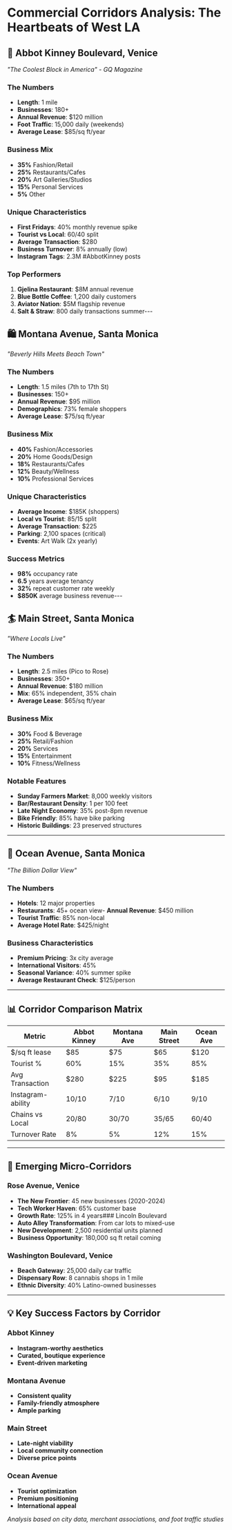# Commercial Corridors Analysis: The Heartbeats of West LA

## 🌴 Abbot Kinney Boulevard, Venice
*"The Coolest Block in America" - GQ Magazine*

### The Numbers
- **Length**: 1 mile
- **Businesses**: 180+
- **Annual Revenue**: $120 million
- **Foot Traffic**: 15,000 daily (weekends)
- **Average Lease**: $85/sq ft/year

### Business Mix
- **35%** Fashion/Retail
- **25%** Restaurants/Cafes
- **20%** Art Galleries/Studios
- **15%** Personal Services
- **5%** Other

### Unique Characteristics
- **First Fridays**: 40% monthly revenue spike
- **Tourist vs Local**: 60/40 split
- **Average Transaction**: $280
- **Business Turnover**: 8% annually (low)
- **Instagram Tags**: 2.3M #AbbotKinney posts

### Top Performers
1. **Gjelina Restaurant**: $8M annual revenue
2. **Blue Bottle Coffee**: 1,200 daily customers
3. **Aviator Nation**: $5M flagship revenue
4. **Salt & Straw**: 800 daily transactions summer---

## 🛍️ Montana Avenue, Santa Monica
*"Beverly Hills Meets Beach Town"*

### The Numbers
- **Length**: 1.5 miles (7th to 17th St)
- **Businesses**: 150+
- **Annual Revenue**: $95 million
- **Demographics**: 73% female shoppers
- **Average Lease**: $75/sq ft/year

### Business Mix
- **40%** Fashion/Accessories
- **20%** Home Goods/Design
- **18%** Restaurants/Cafes
- **12%** Beauty/Wellness
- **10%** Professional Services

### Unique Characteristics
- **Average Income**: $185K (shoppers)
- **Local vs Tourist**: 85/15 split
- **Average Transaction**: $225
- **Parking**: 2,100 spaces (critical)
- **Events**: Art Walk (2x yearly)

### Success Metrics
- **98%** occupancy rate
- **6.5** years average tenancy
- **32%** repeat customer rate weekly
- **$850K** average business revenue---

## 🏄 Main Street, Santa Monica
*"Where Locals Live"*

### The Numbers
- **Length**: 2.5 miles (Pico to Rose)
- **Businesses**: 350+
- **Annual Revenue**: $180 million
- **Mix**: 65% independent, 35% chain
- **Average Lease**: $65/sq ft/year

### Business Mix
- **30%** Food & Beverage
- **25%** Retail/Fashion
- **20%** Services
- **15%** Entertainment
- **10%** Fitness/Wellness

### Notable Features
- **Sunday Farmers Market**: 8,000 weekly visitors
- **Bar/Restaurant Density**: 1 per 100 feet
- **Late Night Economy**: 35% post-8pm revenue
- **Bike Friendly**: 85% have bike parking
- **Historic Buildings**: 23 preserved structures

---

## 🌊 Ocean Avenue, Santa Monica
*"The Billion Dollar View"*

### The Numbers
- **Hotels**: 12 major properties
- **Restaurants**: 45+ ocean view- **Annual Revenue**: $450 million
- **Tourist Traffic**: 85% non-local
- **Average Hotel Rate**: $425/night

### Business Characteristics
- **Premium Pricing**: 3x city average
- **International Visitors**: 45%
- **Seasonal Variance**: 40% summer spike
- **Average Restaurant Check**: $125/person

---

## 📊 Corridor Comparison Matrix

| Metric | Abbot Kinney | Montana Ave | Main Street | Ocean Ave |
|--------|--------------|-------------|-------------|-----------|
| $/sq ft lease | $85 | $75 | $65 | $120 |
| Tourist % | 60% | 15% | 35% | 85% |
| Avg Transaction | $280 | $225 | $95 | $185 |
| Instagram-ability | 10/10 | 7/10 | 6/10 | 9/10 |
| Chains vs Local | 20/80 | 30/70 | 35/65 | 60/40 |
| Turnover Rate | 8% | 5% | 12% | 15% |

---

## 🚀 Emerging Micro-Corridors

### Rose Avenue, Venice
- **The New Frontier**: 45 new businesses (2020-2024)
- **Tech Worker Haven**: 65% customer base
- **Growth Rate**: 125% in 4 years### Lincoln Boulevard
- **Auto Alley Transformation**: From car lots to mixed-use
- **New Development**: 2,500 residential units planned
- **Business Opportunity**: 180,000 sq ft retail coming

### Washington Boulevard, Venice
- **Beach Gateway**: 25,000 daily car traffic
- **Dispensary Row**: 8 cannabis shops in 1 mile
- **Ethnic Diversity**: 40% Latino-owned businesses

---

## 💡 Key Success Factors by Corridor

### Abbot Kinney
- **Instagram-worthy aesthetics**
- **Curated, boutique experience**
- **Event-driven marketing**

### Montana Avenue
- **Consistent quality**
- **Family-friendly atmosphere**
- **Ample parking**

### Main Street
- **Late-night viability**
- **Local community connection**
- **Diverse price points**

### Ocean Avenue
- **Tourist optimization**
- **Premium positioning**
- **International appeal**

*Analysis based on city data, merchant associations, and foot traffic studies*